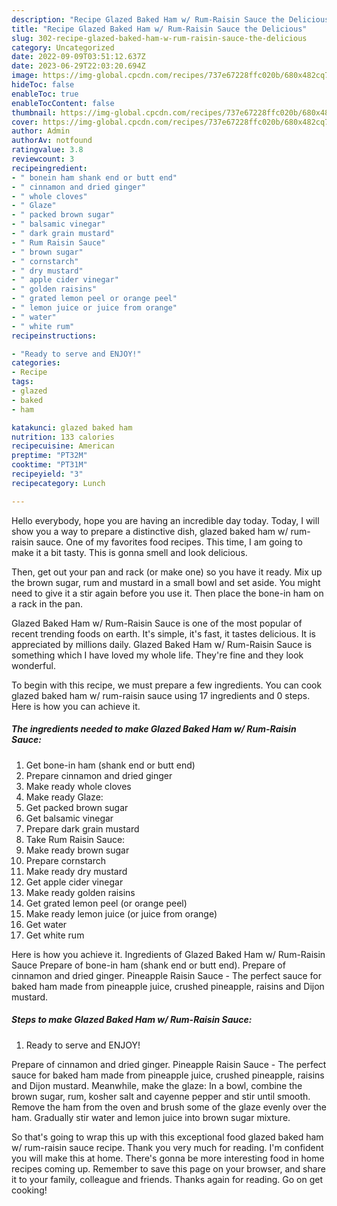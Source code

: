 ```yaml
---
description: "Recipe Glazed Baked Ham w/ Rum-Raisin Sauce the Delicious"
title: "Recipe Glazed Baked Ham w/ Rum-Raisin Sauce the Delicious"
slug: 302-recipe-glazed-baked-ham-w-rum-raisin-sauce-the-delicious
category: Uncategorized
date: 2022-09-09T03:51:12.637Z
date: 2023-06-29T22:03:20.694Z
image: https://img-global.cpcdn.com/recipes/737e67228ffc020b/680x482cq70/glazed-baked-ham-w-rum-raisin-sauce-recipe-main-photo.jpg
hideToc: false
enableToc: true
enableTocContent: false
thumbnail: https://img-global.cpcdn.com/recipes/737e67228ffc020b/680x482cq70/glazed-baked-ham-w-rum-raisin-sauce-recipe-main-photo.jpg
cover: https://img-global.cpcdn.com/recipes/737e67228ffc020b/680x482cq70/glazed-baked-ham-w-rum-raisin-sauce-recipe-main-photo.jpg
author: Admin
authorAv: notfound
ratingvalue: 3.8
reviewcount: 3
recipeingredient:
- " bonein ham shank end or butt end"
- " cinnamon and dried ginger"
- " whole cloves"
- " Glaze"
- " packed brown sugar"
- " balsamic vinegar"
- " dark grain mustard"
- " Rum Raisin Sauce"
- " brown sugar"
- " cornstarch"
- " dry mustard"
- " apple cider vinegar"
- " golden raisins"
- " grated lemon peel or orange peel"
- " lemon juice or juice from orange"
- " water"
- " white rum"
recipeinstructions:

- "Ready to serve and ENJOY!"
categories:
- Recipe
tags:
- glazed
- baked
- ham

katakunci: glazed baked ham 
nutrition: 133 calories
recipecuisine: American
preptime: "PT32M"
cooktime: "PT31M"
recipeyield: "3"
recipecategory: Lunch

---
```



Hello everybody, hope you are having an incredible day today. Today, I will show you a way to prepare a distinctive dish, glazed baked ham w/ rum-raisin sauce. One of my favorites food recipes. This time, I am going to make it a bit tasty. This is gonna smell and look delicious.

Then, get out your pan and rack (or make one) so you have it ready. Mix up the brown sugar, rum and mustard in a small bowl and set aside. You might need to give it a stir again before you use it. Then place the bone-in ham on a rack in the pan.

Glazed Baked Ham w/ Rum-Raisin Sauce is one of the most popular of recent trending foods on earth. It's simple, it's fast, it tastes delicious. It is appreciated by millions daily. Glazed Baked Ham w/ Rum-Raisin Sauce is something which I have loved my whole life. They're fine and they look wonderful.


To begin with this recipe, we must prepare a few ingredients. You can cook glazed baked ham w/ rum-raisin sauce using 17 ingredients and 0 steps. Here is how you can achieve it.

<!--inarticleads1-->

##### The ingredients needed to make Glazed Baked Ham w/ Rum-Raisin Sauce:

1. Get  bone-in ham (shank end or butt end)
1. Prepare  cinnamon and dried ginger
1. Make ready  whole cloves
1. Make ready  Glaze:
1. Get  packed brown sugar
1. Get  balsamic vinegar
1. Prepare  dark grain mustard
1. Take  Rum Raisin Sauce:
1. Make ready  brown sugar
1. Prepare  cornstarch
1. Make ready  dry mustard
1. Get  apple cider vinegar
1. Make ready  golden raisins
1. Get  grated lemon peel (or orange peel)
1. Make ready  lemon juice (or juice from orange)
1. Get  water
1. Get  white rum


Here is how you achieve it. Ingredients of Glazed Baked Ham w/ Rum-Raisin Sauce Prepare of bone-in ham (shank end or butt end). Prepare of cinnamon and dried ginger. Pineapple Raisin Sauce - The perfect sauce for baked ham made from pineapple juice, crushed pineapple, raisins and Dijon mustard. 

<!--inarticleads2-->

##### Steps to make Glazed Baked Ham w/ Rum-Raisin Sauce:


1. Ready to serve and ENJOY!

Prepare of cinnamon and dried ginger. Pineapple Raisin Sauce - The perfect sauce for baked ham made from pineapple juice, crushed pineapple, raisins and Dijon mustard. Meanwhile, make the glaze: In a bowl, combine the brown sugar, rum, kosher salt and cayenne pepper and stir until smooth. Remove the ham from the oven and brush some of the glaze evenly over the ham. Gradually stir water and lemon juice into brown sugar mixture. 

So that's going to wrap this up with this exceptional food glazed baked ham w/ rum-raisin sauce recipe. Thank you very much for reading. I'm confident you will make this at home. There's gonna be more interesting food in home recipes coming up. Remember to save this page on your browser, and share it to your family, colleague and friends. Thanks again for reading. Go on get cooking!
